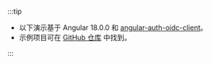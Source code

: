 :::tip

- 以下演示基于 Angular 18.0.0 和 [angular-auth-oidc-client](https://github.com/damienbod/angular-auth-oidc-client)。
- 示例项目可在 [GitHub 仓库](https://github.com/logto-io/js/tree/master/packages/angular-sample) 中找到。

:::
